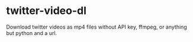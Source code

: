 # twitter-video-dl
Download twitter videos as mp4 files without API key, ffmpeg, or anything but python and a url.
